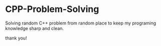 # CPP-Problem-Solving
Solving random C++ problem from random place to keep my programing knowledge sharp and clean.

thank you!